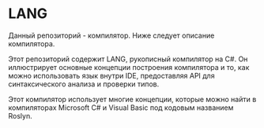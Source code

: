 # LANG

Данный репозиторий - компилятор. Ниже следует описание компилятора.

Этот репозиторий содержит LANG, рукописный компилятор на C#. Он иллюстрирует основные концепции построения компилятора и то, как можно использовать язык внутри IDE, предоставляя API для синтаксического анализа и проверки типов.

Этот компилятор использует многие концепции, которые можно найти в компиляторах Microsoft C# и Visual Basic под кодовым названием Roslyn.